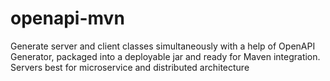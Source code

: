 # openapi-mvn
Generate server and client classes simultaneously with a help of OpenAPI Generator, packaged into a deployable jar and ready for Maven integration. Servers best for microservice and distributed architecture
